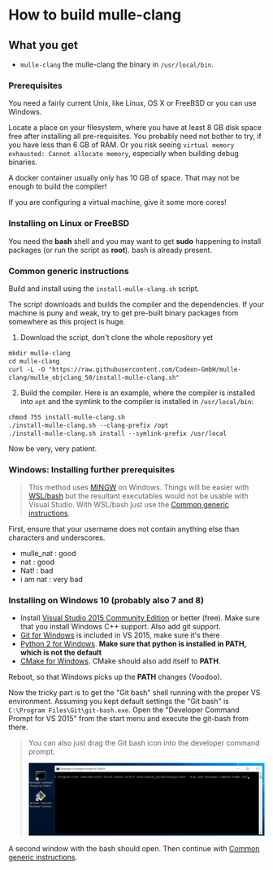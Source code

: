 # How to build mulle-clang

## What you get

* `mulle-clang` the mulle-clang the binary in `/usr/local/bin`.


### Prerequisites

You need a fairly current Unix, like Linux, OS X or FreeBSD or you can use Windows.

Locate a place on your filesystem, where you have at least 8 GB disk space free
after installing all pre-requisites. You probably need not bother to try, if
you have less than 6 GB of RAM. Or you risk seeing
`virtual memory exhausted: Cannot allocate memory`, especially when building debug binaries.

A docker container usually only has 10 GB of space. That may not be enough to build the compiler!

If you are configuring a virtual machine, give it some more cores!


### Installing on Linux or FreeBSD

You need the **bash** shell and you may want to get **sudo** happening to
install packages (or run the script as **root**). bash is already present.


<a name="common-generic"></a>
### Common generic instructions

Build and install using the `install-mulle-clang.sh` script.

The script downloads and builds the compiler and the dependencies. If your
machine is puny and weak, try to get pre-built binary packages from somewhere
as this project is huge.


1. Download the script, don't clone the whole repository yet

```
mkdir mulle-clang
cd mulle-clang
curl -L -O "https://raw.githubusercontent.com/Codeon-GmbH/mulle-clang/mulle_objclang_50/install-mulle-clang.sh"
```

2. Build the compiler. Here is an example, where the compiler is installed into
   `opt` and the symlink to the compiler is installed in `/usr/local/bin`:

```
chmod 755 install-mulle-clang.sh
./install-mulle-clang.sh --clang-prefix /opt
./install-mulle-clang.sh install --symlink-prefix /usr/local
```

Now be very, very patient.


### Windows: Installing further prerequisites

>
> This method uses [MINGW](http://mingw.org/) on Windows. Things will
> be easier with [WSL/bash](https://msdn.microsoft.com/en-us/commandline/wsl/about)
> but the resultant executables would not be usable with Visual Studio. With WSL/bash just use the [Common generic instructions](#common-generic).
>


First, ensure that your username does not contain anything else than
characters and underscores.

* mulle_nat : good
* nat : good
* Nat! : bad
* i am nat : very bad

### Installing on Windows 10 (probably also 7 and 8)

* Install [Visual Studio 2015 Community Edition](//beta.visualstudio.com/downloads/) or better (free). Make sure that you install Windows C++ support. Also add git support.
* [Git for Windows](//git-scm.com/download/win) is included in VS 2015, make sure it's there
* [Python 2 for Windows](//www.python.org/downloads/windows/). **Make sure that python is installed in **PATH**, which is not the default**
* [CMake for Windows](//cmake.org/download/). CMake should also add itself to **PATH**.

Reboot, so that Windows picks up the **PATH** changes (Voodoo).

Now the tricky part is to get the "Git bash" shell running with the proper VS
environment.  Assuming you kept default settings the "Git bash" is
`C:\Program Files\Git\git-bash.exe`. Open the "Developer Command Prompt for VS 2015"
from the start menu and execute the git-bash from there.

>
> You can also just drag the Git bash icon into the
> developer command prompt.
>
> ![Screeny](git-bash-drop-fs8.png)
>

A second window with the bash should open.
Then continue with [Common generic instructions](#common-generic).

